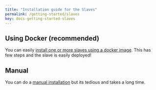 ```yaml
---
title: "Installation guide for the Slaves"
permalink: /getting-started/slaves
key: docs-getting-started-slaves
---
```


## Using Docker (recommended)
You can easily [install one or more slaves using a docker image](/fireping/getting-started/slaves/docker). This has few steps and the slave is easily deployed!

## Manual
You can do a [manual installation](/fireping/getting-started/slaves/manual) but its tedious and takes a long time.
